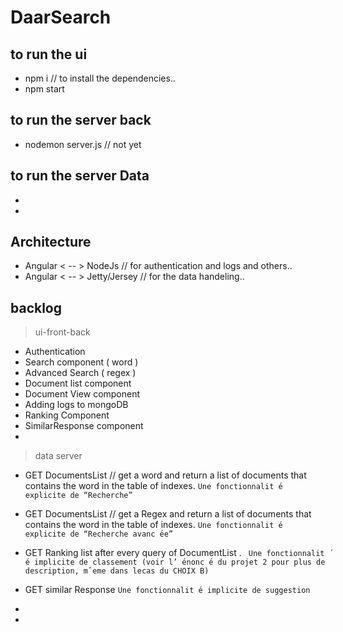 # DaarSearch

## to run the ui 
* npm i         // to install the dependencies..
* npm start

## to run the server back
* nodemon server.js   // not yet

## to run the server Data
*
*

## Architecture

* Angular < -- > NodeJs  // for authentication and logs and others..
* Angular < -- > Jetty/Jersey // for the data handeling..


## backlog
> ui-front-back
* Authentication 
* Search component ( word )
* Advanced Search ( regex )
* Document list component
* Document View component
* Adding logs to mongoDB
* Ranking Component 
* SimilarResponse component
*

> data server
* GET DocumentsList // get a word and return a list of documents that   contains the word in the table of indexes.
`Une fonctionnalit ́e explicite de “Recherche”`

* GET DocumentsList // get a Regex and return a list of documents that   contains the word in the table of indexes.
`Une fonctionnalit ́e explicite de “Recherche avanc ́ee”`

*  GET Ranking list after every query of DocumentList .
` Une fonctionnalit ́e implicite de classement (voir l’ ́enonc ́e du projet 2 pour plus de description, mˆeme dans lecas du CHOIX B)`


*  GET similar Response `Une fonctionnalit ́e implicite de suggestion`
*
*